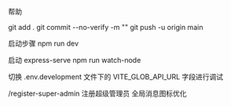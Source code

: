 帮助

git add  .
git commit --no-verify -m ""
git push -u origin main


启动步骤
  npm run dev

  启动 express-serve
    npm run watch-node

切换 .env.development 文件下的 VITE_GLOB_API_URL 字段进行调试

/register-super-admin
  注册超级管理员
全局消息图标优化